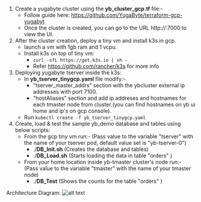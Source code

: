 1. Create a yugabyte cluster using the **yb_cluster_gcp.tf** file:- 
    * Follow guide here: https://github.com/YugaByte/terraform-gcp-yugabyt 
    * Once the cluster is created, you can go to the URL http://<node ip or dns name>:7000 to view the UI. 
2. After the cluster creation, deploy a tiny vm and install k3s in gcp.
    * launch a vm with 1gb ram and 1 vcpu.
    * Install k3s on top of tiny vm: 
        * ``` curl -sfL https://get.k3s.io | sh - ```
        * Refer https://github.com/rancher/k3s for more info
4. Deploying yugabyte tserver inside the k3s:
    *  In **yb_tserver_tinygcp.yaml** file modify:-
        * "tserver_master_addrs" section with the ybcluster external ip addresses with port 7100.
        * "hostAliases" section and add ip addreses and hostnames for each tmaster node from cluster.(you can find hostnames on yb ui home and ip's on gcp console).
    * Run ``` kubectl create -f yb_tserver_tinygcp.yaml ```
5. Create, load & test the sample yb_demo database and tables using below scripts:
    * From the gcp tiny vm run:-
    (Pass value to the variable "tserver" with the name of your tserver pod, default value set is "yb-tserver-0")
        * ./**DB_Init.sh** (Creates the database and tables)
        * ./**DB_Load.sh** (Starts loading the data in table "orders" )
    * From your home location inside yb-tmaster cluster's node run:-
    (Pass value to the variable "tmaster" with the name of your tmaster node)
        * ./**DB_Test** (Shows the counts for the table "orders" )

Architecture Diagram:
![alt text](https://github.com/manish-infracloud/EdgeYuga/blob/development/Architecture.png)
